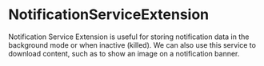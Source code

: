 # NotificationServiceExtension

Notification Service Extension is useful for storing notification data in the background mode or when inactive (killed). We can also use this service to download content, such as to show an image on a notification banner.

